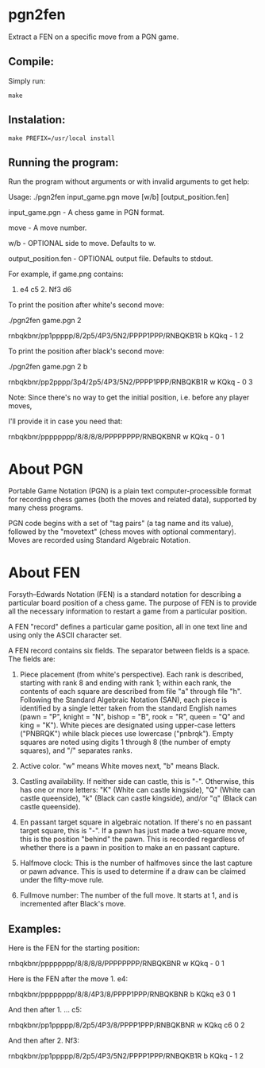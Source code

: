 # pgn2fen
Extract a FEN on a specific move from a PGN game.

Compile:
-------
Simply run:

    make

Instalation:
-----------

    make PREFIX=/usr/local install

Running the program:
--------------------
Run the program without arguments or with invalid arguments to get help:

Usage: ./pgn2fen input_game.pgn move [w/b] [output_position.fen]

  input_game.pgn       - A chess game in PGN format.

  move                 - A move number.

  w/b                  - OPTIONAL side to move. Defaults to w.

  output_position.fen  - OPTIONAL output file. Defaults to stdout.


For example, if game.png contains:

1. e4 c5 2. Nf3 d6

To print the position after white's second move:

./pgn2fen game.pgn 2

rnbqkbnr/pp1ppppp/8/2p5/4P3/5N2/PPPP1PPP/RNBQKB1R b KQkq - 1 2

To print the position after black's second move:

./pgn2fen game.pgn 2 b

rnbqkbnr/pp2pppp/3p4/2p5/4P3/5N2/PPPP1PPP/RNBQKB1R w KQkq - 0 3

Note: Since there's no way to get the initial position, i.e. before any player moves,

I'll provide it in case you need that:

rnbqkbnr/pppppppp/8/8/8/8/PPPPPPPP/RNBQKBNR w KQkq - 0 1


About PGN
=========

Portable Game Notation (PGN) is a plain text computer-processible format for recording chess games (both the moves and related data), supported by many chess programs.

PGN code begins with a set of "tag pairs" (a tag name and its value), followed by the "movetext" (chess moves with optional commentary). Moves are recorded using Standard Algebraic Notation.


About FEN
=========

Forsyth–Edwards Notation (FEN) is a standard notation for describing a particular board position of a chess game. The purpose of FEN is to provide all the necessary information to restart a game from a particular position.

A FEN "record" defines a particular game position, all in one text line and using only the ASCII character set.

A FEN record contains six fields. The separator between fields is a space. The fields are:

1. Piece placement (from white's perspective). Each rank is described, starting with rank 8 and ending with rank 1; within each rank, the contents of each square are described from file "a" through file "h". Following the Standard Algebraic Notation (SAN), each piece is identified by a single letter taken from the standard English names (pawn = "P", knight = "N", bishop = "B", rook = "R", queen = "Q" and king = "K"). White pieces are designated using upper-case letters ("PNBRQK") while black pieces use lowercase ("pnbrqk"). Empty squares are noted using digits 1 through 8 (the number of empty squares), and "/" separates ranks.

2. Active color. "w" means White moves next, "b" means Black.

3. Castling availability. If neither side can castle, this is "-". Otherwise, this has one or more letters: "K" (White can castle kingside), "Q" (White can castle queenside), "k" (Black can castle kingside), and/or "q" (Black can castle queenside).

4. En passant target square in algebraic notation. If there's no en passant target square, this is "-". If a pawn has just made a two-square move, this is the position "behind" the pawn. This is recorded regardless of whether there is a pawn in position to make an en passant capture.

5. Halfmove clock: This is the number of halfmoves since the last capture or pawn advance. This is used to determine if a draw can be claimed under the fifty-move rule.

6. Fullmove number: The number of the full move. It starts at 1, and is incremented after Black's move.

Examples:
---------

Here is the FEN for the starting position:

rnbqkbnr/pppppppp/8/8/8/8/PPPPPPPP/RNBQKBNR w KQkq - 0 1

Here is the FEN after the move 1. e4:

rnbqkbnr/pppppppp/8/8/4P3/8/PPPP1PPP/RNBQKBNR b KQkq e3 0 1

And then after 1. ... c5:

rnbqkbnr/pp1ppppp/8/2p5/4P3/8/PPPP1PPP/RNBQKBNR w KQkq c6 0 2

And then after 2. Nf3:

rnbqkbnr/pp1ppppp/8/2p5/4P3/5N2/PPPP1PPP/RNBQKB1R b KQkq - 1 2
